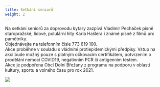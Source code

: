 ```yaml
---
title: Setkání seniorů
weight: 2
---
```

Na setkání seniorů za doprovodu kytary zazpívá  Vladimír Pecháček písně staropražské, lidové, polulární hity Karla Hašlera i známé písně z filmů pro pamětníky.\
Objednávejte na telefonním čísle 773 619 100.\
Akce proběhne v souladu s vládními protiepidemickými předpisy. 
Vstup na akci bude možný pouze s platným očkovacím certifikátem, 
potvrzením o prodělání nemoci COVID19, negativním PCR či antigenním testem.\
Akce je podpořena Obcí Dolní Břežany z programu na podporu v oblasti kultury, sportu a volného času pro rok 2021.

![](/images/uploads/baner_setkani.jpg)